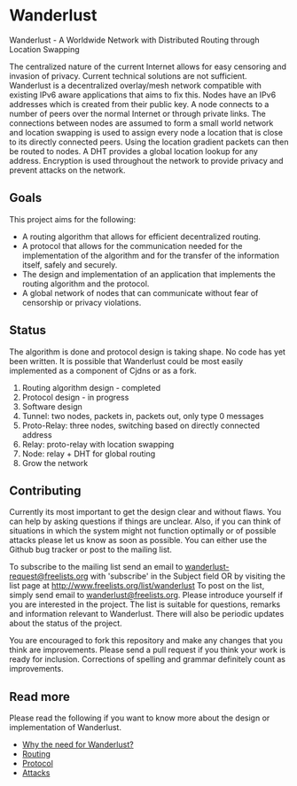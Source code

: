 # Wanderlust
Wanderlust - A Worldwide Network with Distributed Routing through Location Swapping

The centralized nature of the current Internet allows for easy censoring and invasion of privacy. Current technical solutions are not sufficient. Wanderlust is a decentralized overlay/mesh network compatible with existing IPv6 aware applications that aims to fix this. Nodes have an IPv6 addresses which is created from their public key. A node connects to a number of peers over the normal Internet or through private links. The connections between nodes are assumed to form a small world network and location swapping is used to assign every node a location that is close to its directly connected peers. Using the location gradient packets can then be routed to nodes. A DHT provides a global location lookup for any address. Encryption is used throughout the network to provide privacy and prevent attacks on the network.

## Goals
This project aims for the following:
- A routing algorithm that allows for efficient decentralized routing.
- A protocol that allows for the communication needed for the implementation of the algorithm and for the transfer of the information itself, safely and securely.
- The design and implementation of an application that implements the routing algorithm and the protocol.
- A global network of nodes that can communicate without fear of censorship or privacy violations.

## Status
The algorithm is done and protocol design is taking shape. No code has yet been written. It is possible that Wanderlust could be most easily implemented as a component of Cjdns or as a fork.

1. Routing algorithm design - completed
2. Protocol design - in progress
3. Software design
4. Tunnel: two nodes, packets in, packets out, only type 0 messages
5. Proto-Relay: three nodes, switching based on directly connected address
6. Relay: proto-relay with location swapping
7. Node: relay + DHT for global routing
8. Grow the network

## Contributing
Currently its most important to get the design clear and without flaws. You can help by asking questions if things are unclear. Also, if you can think of situations in which the system might not function optimally or of possible attacks please let us know as soon as possible. You can either use the Github bug tracker or post to the mailing list.

To subscribe to the mailing list send an email to wanderlust-request@freelists.org with 'subscribe' in the Subject field OR by visiting the list page at http://www.freelists.org/list/wanderlust To post on the list, simply send email to wanderlust@freelists.org. Please introduce yourself if you are interested in the project. The list is suitable for questions, remarks and information relevant to Wanderlust. There will also be periodic updates about the status of the project.

You are encouraged to fork this repository and make any changes that you think are improvements. Please send a pull request if you think your work is ready for inclusion. Corrections of spelling and grammar definitely count as improvements.

## Read more
Please read the following if you want to know more about the design or implementation of Wanderlust.

- [Why the need for Wanderlust?](doc/why-wanderlust.md)
- [Routing](doc/routing.md)
- [Protocol](doc/protocol.md)
- [Attacks](doc/attacks.md)

